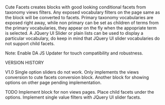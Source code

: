 Cute Facets creates blocks with good looking conditional facets from taxonomy views filters. Any exposed vocabulary filters on the page same as the block will be converted to facets. Primary taxonomy vocabularies are exposed right away, while non primary can be set as children of terms from the primary vocabularies, they appear on the fly when the appopriate term is selected. A JQuery UI Slider or plain lists can be used to display a particular vocabulary, do keep in mind that JQuery UI slider vocabularies do not support child facets.

Note: Enable DA JS Updater for touch compatibility and robustness.

VERSION HISTORY

V1.0
Single option sliders do not work.
Only implements the views conversion to cute facets conversion block. Another block for showing options on other page pending implementation.

TODO
Implement block for non views pages.
Place child facets under the options.
Implement single value filters with JQuery UI slider facets.
